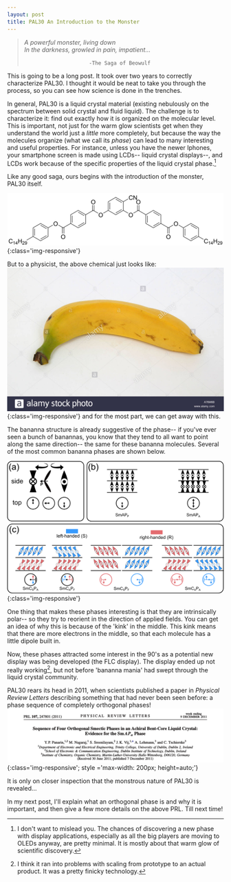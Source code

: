 ```yaml
---
layout: post
title: PAL30 An Introduction to the Monster
---
```

>*A powerful monster, living down<br/>
>In the darkness, growled in pain, impatient...*
>
>                          -The Saga of Beowulf

This is going to be a long post. It took over two years to correctly characterize PAL30. I thought it would be neat to take you through the process, so you can see how science is done in the trenches.

In general, PAL30 is a liquid crystal material (existing nebulously on the spectrum between solid crystal and fluid liquid). The challenge is to characterize it: find out exactly how it is organized on the molecular level. This is important, not just for the warm glow scientists get when they understand the world just a *little* more completely, but because the way the molecules organize (what we call its *phase*) can lead to many interesting and useful properties. For instance, unless
you have the newer Iphones, your smartphone screen is made using LCDs-- liquid crystal displays--, and LCDs work because of the specific properties of the liquid crystal phase.[^1] 

[^1]: I don't want to mislead you. The chances of discovering a new phase with display applications, especially as all the big players are moving to OLEDs anyway, are pretty minimal. It is mostly about that warm glow of scientific discovery.


Like any good saga, ours begins with the introduction of the monster, PAL30 itself. 

![PAL30 Chemical Structure](/assets/pal30/pal30structure.png){:class='img-responsive'}

But to a physicist, the above chemical just looks like:
![PAL30 Bananna Structure](/assets/pal30/bananna.jpg){:class='img-responsive'}
and for the most part, we can get away with this.

The bananna structure is already suggestive of the phase-- if you've ever seen a bunch of banannas, you know that they tend to all want to point along the same direction-- the same for these bananna molecules. Several of the most common bananna phases are shown below. 

![Common Bananna Phases](/assets/pal30/commonbentcores-1.png){:class='img-responsive'}

One thing that makes these phases interesting is that they are intrinsically polar-- so they try to reorient in the direction of applied fields. You can get an idea of why this is because of the 'kink' in the middle. This kink means that there are more electrons in the middle, so that each molecule has a little dipole built in.

Now, these phases attracted some interest in the 90's as a potential new display was being developed (the FLC display). The display ended up not really working[^2], but not before 'bananna mania' had swept through the liquid crystal community. 

[^2]: I think it ran into problems with scaling from prototype to an actual product. It was a pretty finicky technology.

PAL30 rears its head in 2011, when scientists published a paper in *Physical Review Letters* describing something that had never been seen before: a phase sequence of completely orthogonal phases!
![An Orthogonal Series of Phases](/assets/pal30/pal30header-1.png){:class='img-responsive'; style ='max-width: 200px; height=auto;'}


It is only on closer inspection that the monstrous nature of PAL30 is revealed...


In my next post, I'll explain what an orthogonal phase is and why it is important, and then give a few more details on the above PRL. Till next time!
